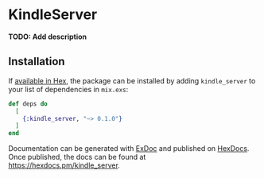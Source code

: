 # KindleServer

**TODO: Add description**

## Installation

If [available in Hex](https://hex.pm/docs/publish), the package can be installed
by adding `kindle_server` to your list of dependencies in `mix.exs`:

```elixir
def deps do
  [
    {:kindle_server, "~> 0.1.0"}
  ]
end
```

Documentation can be generated with [ExDoc](https://github.com/elixir-lang/ex_doc)
and published on [HexDocs](https://hexdocs.pm). Once published, the docs can
be found at <https://hexdocs.pm/kindle_server>.

